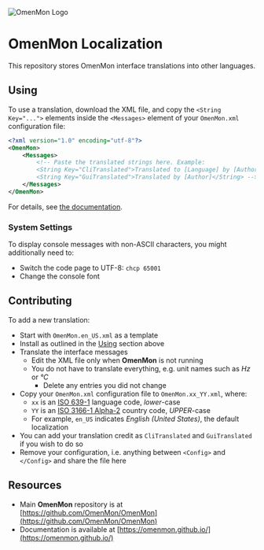 ![OmenMon Logo](https://omenmon.github.io/assets/images/favicon.png)

# OmenMon Localization

This repository stores OmenMon interface translations into other languages.

## Using

To use a translation, download the XML file, and copy the `<String Key="...">` elements inside the `<Messages>` element of your `OmenMon.xml` configuration file:

````xml
<?xml version="1.0" encoding="utf-8"?> 
<OmenMon>
    <Messages>
        <!-- Paste the translated strings here. Example:
        <String Key="CliTranslated">Translated to [Language] by [Author]</String>
        <String Key="GuiTranslated">Translated by [Author]</String> -->
    </Messages>
</OmenMon>
````

For details, see [the documentation](https://omenmon.github.io/config#messages).

### System Settings

To display console messages with non-ASCII characters, you might additionally need to:
* Switch the code page to UTF-8: `chcp 65001`
* Change the console font

## Contributing

To add a new translation:

* Start with `OmenMon.en_US.xml` as a template
* Install as outlined in the [Using](#using) section above
* Translate the interface messages
  * Edit the XML file only when **OmenMon** is not running
  * You do not have to translate everything, e.g. unit names such as _Hz_ or _°C_
    * Delete any entries you did not change
* Copy your `OmenMon.xml` configuration file to `OmenMon.xx_YY.xml`, where:
  * `xx` is an [ISO 639-1](https://en.wikipedia.org/wiki/List_of_ISO_639-1_codes) language code, _lower_-case
  * `YY` is an [ISO 3166-1 Alpha-2](https://en.wikipedia.org/wiki/ISO_3166-1_alpha-2) country code, _UPPER_-case
  * For example, `en_US` indicates _English (United States)_, the default localization
* You can add your translation credit as `CliTranslated` and `GuiTranslated` if you wish to do so
* Remove your configuration, i.e. anything between `<Config>` and `</Config>` and share the file here

## Resources

* Main **OmenMon** repository is at [https://github.com/OmenMon/OmenMon](https://github.com/OmenMon/OmenMon)
* Documentation is available at [https://omenmon.github.io/](https://omenmon.github.io/)
